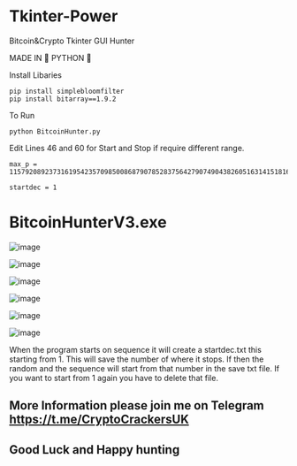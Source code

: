 # Tkinter-Power
Bitcoin&amp;Crypto  Tkinter  GUI Hunter

MADE IN 🐍 PYTHON 🐍

Install Libaries
```
pip install simplebloomfilter
pip install bitarray==1.9.2
```

To Run
```
python BitcoinHunter.py
```

Edit Lines 46 and 60 for Start and Stop if require different range.
```
max_p = 115792089237316195423570985008687907852837564279074904382605163141518161494336
```

```
startdec = 1
```
# BitcoinHunterV3.exe
![image](https://user-images.githubusercontent.com/88630056/196685906-618ea23d-d6c7-44a0-8c10-de081e33948e.png)

![image](https://user-images.githubusercontent.com/88630056/196295280-3c00727d-05b9-4bf0-a334-b12c4a9089b2.png)

![image](https://user-images.githubusercontent.com/88630056/196295350-a4716e90-bfe5-4fdb-aaca-de8c3a1db953.png)

![image](https://user-images.githubusercontent.com/88630056/196295395-ae779b93-c32b-4884-9180-2c04514203d0.png)

![image](https://user-images.githubusercontent.com/88630056/196295437-a229bd76-35b1-4d5e-98d5-1e7a228036e7.png)

![image](https://user-images.githubusercontent.com/88630056/196295505-3b147d01-01f6-4c9b-a3db-71c9c7e520f7.png)



When the program starts on sequence it will create a startdec.txt this starting from 1. This will save the number of where it stops. If then the random and the sequence will start from that number in the save txt file. If you want to start from 1 again you have to delete that file.

## More Information please join me on Telegram https://t.me/CryptoCrackersUK

## Good Luck and Happy hunting 

